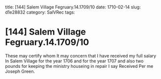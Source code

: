 title: [144] Salem Village Fegruary.14.1709/10
date: 1710-02-14
slug: d1e28832
category: SalVRec
tags: 


<div markdown class="doc" id="d1e28832">


# [144] Salem Village Fegruary.14.1709/10

These may certify whom It may concern that I have received my full salary In Salem Village for the year 1706 and for the year 1707 and also two pounds for keeping the ministry houseing in repair I say Received Per me Joseph Green.
</div>